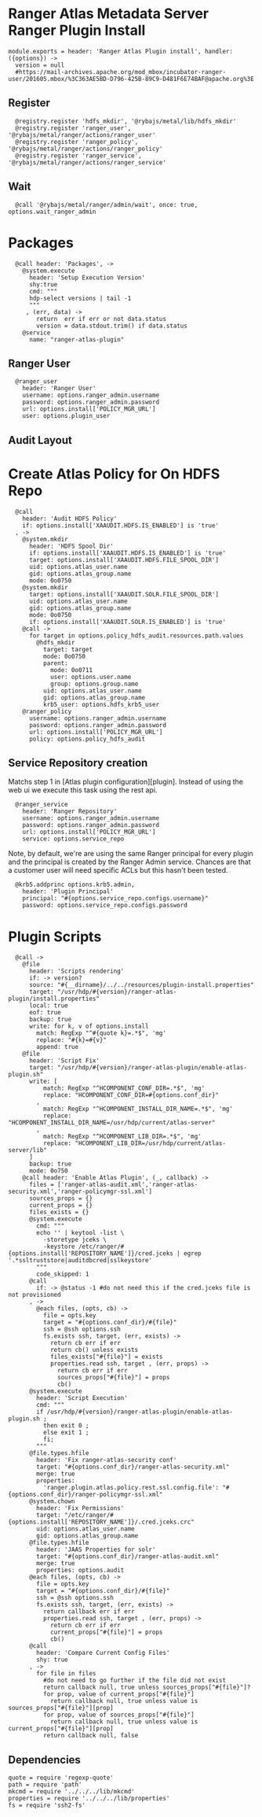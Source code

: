 
# Ranger Atlas Metadata Server Ranger Plugin Install

    module.exports = header: 'Ranger Atlas Plugin install', handler: ({options}) ->
      version = null
      #https://mail-archives.apache.org/mod_mbox/incubator-ranger-user/201605.mbox/%3C363AE5BD-D796-425B-89C9-D481F6E74BAF@apache.org%3E

## Register

      @registry.register 'hdfs_mkdir', '@rybajs/metal/lib/hdfs_mkdir'
      @registry.register 'ranger_user', '@rybajs/metal/ranger/actions/ranger_user'
      @registry.register 'ranger_policy', '@rybajs/metal/ranger/actions/ranger_policy'
      @registry.register 'ranger_service', '@rybajs/metal/ranger/actions/ranger_service'

## Wait

      @call '@rybajs/metal/ranger/admin/wait', once: true, options.wait_ranger_admin

# Packages

      @call header: 'Packages', ->
        @system.execute
          header: 'Setup Execution Version'
          shy:true
          cmd: """
          hdp-select versions | tail -1
          """
         , (err, data) ->
            return  err if err or not data.status
            version = data.stdout.trim() if data.status
        @service
          name: "ranger-atlas-plugin"

## Ranger User

      @ranger_user
        header: 'Ranger User'
        username: options.ranger_admin.username
        password: options.ranger_admin.password
        url: options.install['POLICY_MGR_URL']
        user: options.plugin_user

## Audit Layout


# Create Atlas Policy for On HDFS Repo

      @call
        header: 'Audit HDFS Policy'
        if: options.install['XAAUDIT.HDFS.IS_ENABLED'] is 'true'
      , ->
        @system.mkdir
          header: 'HDFS Spool Dir'
          if: options.install['XAAUDIT.HDFS.IS_ENABLED'] is 'true'
          target: options.install['XAAUDIT.HDFS.FILE_SPOOL_DIR']
          uid: options.atlas_user.name
          gid: options.atlas_group.name
          mode: 0o0750
        @system.mkdir
          target: options.install['XAAUDIT.SOLR.FILE_SPOOL_DIR']
          uid: options.atlas_user.name
          gid: options.atlas_group.name
          mode: 0o0750
          if: options.install['XAAUDIT.SOLR.IS_ENABLED'] is 'true'
        @call ->
          for target in options.policy_hdfs_audit.resources.path.values
            @hdfs_mkdir
              target: target
              mode: 0o0750
              parent:
                mode: 0o0711
                user: options.user.name
                group: options.group.name
              uid: options.atlas_user.name
              gid: options.atlas_group.name
              krb5_user: options.hdfs_krb5_user
        @ranger_policy
          username: options.ranger_admin.username
          password: options.ranger_admin.password
          url: options.install['POLICY_MGR_URL']
          policy: options.policy_hdfs_audit

## Service Repository creation

Matchs step 1 in [Atlas plugin configuration][plugin]. Instead of using the web ui
we execute this task using the rest api.

      @ranger_service
        header: 'Ranger Repository'
        username: options.ranger_admin.username
        password: options.ranger_admin.password
        url: options.install['POLICY_MGR_URL']
        service: options.service_repo

Note, by default, we're are using the same Ranger principal for every
plugin and the principal is created by the Ranger Admin service. Chances
are that a customer user will need specific ACLs but this hasn't been
tested.

      @krb5.addprinc options.krb5.admin,
        header: 'Plugin Principal'
        principal: "#{options.service_repo.configs.username}"
        password: options.service_repo.configs.password

# Plugin Scripts 

      @call ->
        @file
          header: 'Scripts rendering'
          if: -> version?
          source: "#{__dirname}/../../resources/plugin-install.properties"
          target: "/usr/hdp/#{version}/ranger-atlas-plugin/install.properties"
          local: true
          eof: true
          backup: true
          write: for k, v of options.install
            match: RegExp "^#{quote k}=.*$", 'mg'
            replace: "#{k}=#{v}"
            append: true
        @file
          header: 'Script Fix'
          target: "/usr/hdp/#{version}/ranger-atlas-plugin/enable-atlas-plugin.sh"
          write: [
              match: RegExp "^HCOMPONENT_CONF_DIR=.*$", 'mg'
              replace: "HCOMPONENT_CONF_DIR=#{options.conf_dir}"
            ,
              match: RegExp "^HCOMPONENT_INSTALL_DIR_NAME=.*$", 'mg'
              replace: "HCOMPONENT_INSTALL_DIR_NAME=/usr/hdp/current/atlas-server"
            ,
              match: RegExp "^HCOMPONENT_LIB_DIR=.*$", 'mg'
              replace: "HCOMPONENT_LIB_DIR=/usr/hdp/current/atlas-server/lib"
          ]
          backup: true
          mode: 0o750
        @call header: 'Enable Atlas Plugin', (_, callback) ->
          files = ['ranger-atlas-audit.xml','ranger-atlas-security.xml','ranger-policymgr-ssl.xml']
          sources_props = {}
          current_props = {}
          files_exists = {}
          @system.execute
            cmd: """
            echo '' | keytool -list \
              -storetype jceks \
              -keystore /etc/ranger/#{options.install['REPOSITORY_NAME']}/cred.jceks | egrep '.*ssltruststore|auditdbcred|sslkeystore'
            """
            code_skipped: 1
          @call
            if: -> @status -1 #do not need this if the cred.jceks file is not provisioned
          , ->
            @each files, (opts, cb) ->
              file = opts.key
              target = "#{options.conf_dir}/#{file}"
              ssh = @ssh options.ssh
              fs.exists ssh, target, (err, exists) ->
                return cb err if err
                return cb() unless exists
                files_exists["#{file}"] = exists
                properties.read ssh, target , (err, props) ->
                  return cb err if err
                  sources_props["#{file}"] = props
                  cb()
          @system.execute
            header: 'Script Execution'
            cmd: """
            if /usr/hdp/#{version}/ranger-atlas-plugin/enable-atlas-plugin.sh ;
              then exit 0 ;
              else exit 1 ;
              fi;
            """
          @file.types.hfile
            header: 'Fix ranger-atlas-security conf'
            target: "#{options.conf_dir}/ranger-atlas-security.xml"
            merge: true
            properties:
              'ranger.plugin.atlas.policy.rest.ssl.config.file': "#{options.conf_dir}/ranger-policymgr-ssl.xml"
          @system.chown
            header: 'Fix Permissions'
            target: "/etc/ranger/#{options.install['REPOSITORY_NAME']}/.cred.jceks.crc"
            uid: options.atlas_user.name
            gid: options.atlas_group.name
          @file.types.hfile
            header: 'JAAS Properties for solr'
            target: "#{options.conf_dir}/ranger-atlas-audit.xml"
            merge: true
            properties: options.audit
          @each files, (opts, cb) ->
            file = opts.key
            target = "#{options.conf_dir}/#{file}"
            ssh = @ssh options.ssh
            fs.exists ssh, target, (err, exists) ->
              return callback err if err
              properties.read ssh, target , (err, props) ->
                return cb err if err
                current_props["#{file}"] = props
                cb()
          @call
            header: 'Compare Current Config Files'
            shy: true
          , ->
            for file in files
              #do not need to go further if the file did not exist
              return callback null, true unless sources_props["#{file}"]?
              for prop, value of current_props["#{file}"]
                return callback null, true unless value is sources_props["#{file}"][prop]
              for prop, value of sources_props["#{file}"]
                return callback null, true unless value is current_props["#{file}"][prop]
              return callback null, false

## Dependencies

    quote = require 'regexp-quote'
    path = require 'path'
    mkcmd = require '../../../lib/mkcmd'
    properties = require '../../../lib/properties'
    fs = require 'ssh2-fs'

[atlas-plugin]:(https://docs.hortonworks.com/HDPDocuments/HDP2/HDP-2.4.0/bk_installing_manually_book/content/installing_ranger_plugins.html#installing_ranger_atlas_plugin)
